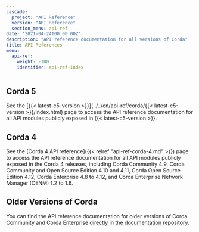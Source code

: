 ```yaml
---
cascade:
  project: "API Reference"
  version: "API Reference"
  section_menu: api-ref
date: '2021-04-24T00:00:00Z'
description: "API reference documentation for all versions of Corda"
title: API References
menu:
  api-ref:
    weight: -100
    identifier: api-ref-index
---
```


## Corda 5

See the [{{< latest-c5-version >}}](../../en/api-ref/corda/{{< latest-c5-version >}}/index.html) page to access the API reference documentation for all API modules publicly exposed in {{< latest-c5-version >}}.

## Corda 4

See the [Corda 4 API reference]({{< relref "api-ref-corda-4.md" >}}) page to access the API reference documentation for all API modules publicly exposed in the Corda 4 releases, including Corda Community 4.9, Corda Community and Open Source Edition 4.10 and 4.11, Corda Open Source Edition 4.12, Corda Enterprise 4.8 to 4.12, and Corda Enterprise Network Manager (CENM) 1.2 to 1.6.

## Older Versions of Corda

You can find the API reference documentation for older versions of Corda Community and Corda Enterprise [directly in the documentation repository](https://github.com/corda/corda-docs-portal/tree/main/content/en/archived-docs/).
